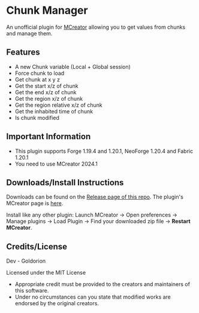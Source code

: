 # Chunk Manager
An unofficial plugin for [MCreator](https://mcreator.net/) allowing you to get values from chunks and manage them.

## Features
* A new Chunk variable (Local + Global session)
* Force chunk to load
* Get chunk at x y z
* Get the start x/z of chunk
* Get the end x/z of chunk
* Get the region x/z of chunk
* Get the region relative x/z of chunk
* Get the inhabited time of chunk
* Is chunk modified

## Important Information
* This plugin supports Forge 1.19.4 and 1.20.1, NeoForge 1.20.4 and Fabric 1.20.1
* You need to use MCreator 2024.1

## Downloads/Install Instructions
Downloads can be found on the [Release page of this repo](https://github.com/Goldorion/CHunk-Manager/releases).
The plugin's MCreator page is [here](https://mcreator.net/plugin/64638/file-creator).

Install like any other plugin: Launch MCreator -> Open preferences -> Manage plugins -> Load Plugin -> Find your downloaded zip file -> **Restart MCreator**.

## Credits/License
Dev - Goldorion

Licensed under the MIT License
* Appropriate credit must be provided to the creators and maintainers of this software.
* Under no circumstances can you state that modified works are endorsed by the original creators.
